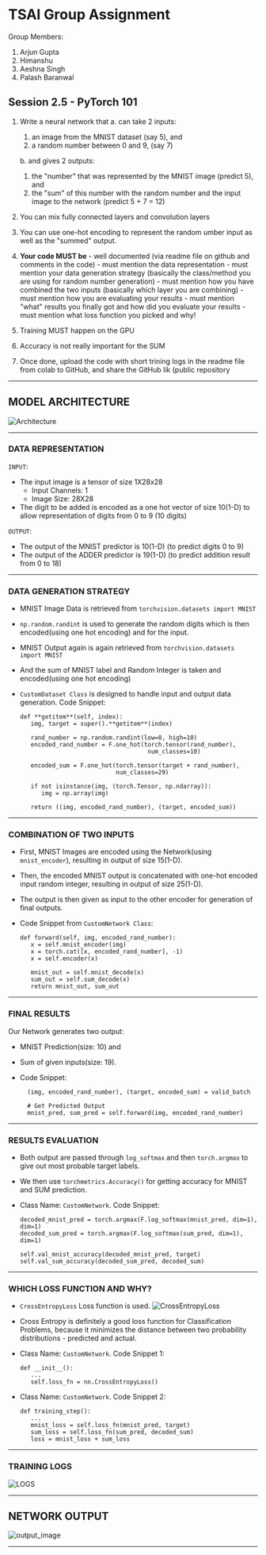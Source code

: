 # TSAI Group Assignment

Group Members:

1. Arjun Gupta
2. Himanshu
3. Aeshna Singh
4. Palash Baranwal

## Session 2.5 - PyTorch 101

1. Write a neural network that
   a. can take 2 inputs:

   1. an image from the MNIST dataset (say 5), and
   2. a random number between 0 and 9, (say 7)

   b. and gives 2 outputs:

   1. the "number" that was represented by the MNIST image (predict 5), and
   2. the "sum" of this number with the random number and the input image to the network (predict 5 + 7 = 12)

2. You can mix fully connected layers and convolution layers

3. You can use one-hot encoding to represent the random umber input as well as the "summed" output.

4. **Your code MUST be** - well documented (via readme file on github and comments in the code) - must mention the data representation - must mention your data generation strategy (basically the class/method you are using for random number generation) - must mention how you have combined the two inputs (basically which layer you are combining) - must mention how you are evaluating your results - must mention "what" results you finally got and how did you evaluate your results - must mention what loss function you picked and why!

5. Training MUST happen on the GPU

6. Accuracy is not really important for the SUM

7. Once done, upload the code with short trining logs in the readme file from colab to GitHub, and share the GitHub lik (public repository

---

## MODEL ARCHITECTURE

![Architecture](assets/architecture.png)

---

### DATA REPRESENTATION

`INPUT`:

- The input image is a tensor of size 1X28x28
  - Input Channels: 1
  - Image Size: 28X28
- The digit to be added is encoded as a one hot vector of size 10(1-D) to allow representation of digits from 0 to 9 (10 digits)

`OUTPUT`:

- The output of the MNIST predictor is 10(1-D) (to predict digits 0 to 9)
- The output of the ADDER predictor is 19(1-D) (to predict addition result from 0 to 18)

---

### DATA GENERATION STRATEGY

- MNIST Image Data is retrieved from `torchvision.datasets import MNIST`
- `np.random.randint` is used to generate the random digits which is then encoded(using one hot encoding) and for the input.

- MNIST Output again is again retrieved from `torchvision.datasets import MNIST`
- And the sum of MNIST label and Random Integer is taken and encoded(using one hot encoding)
- `CustomDataset Class` is designed to handle input and output data generation. Code Snippet:

      def **getitem**(self, index):
         img, target = super().**getitem**(index)

         rand_number = np.random.randint(low=0, high=10)
         encoded_rand_number = F.one_hot(torch.tensor(rand_number),
                                          num_classes=10)

         encoded_sum = F.one_hot(torch.tensor(target + rand_number),
                                 num_classes=29)

         if not isinstance(img, (torch.Tensor, np.ndarray)):
            img = np.array(img)

         return ((img, encoded_rand_number), (target, encoded_sum))

---

### COMBINATION OF TWO INPUTS

- First, MNIST Images are encoded using the Network(using `mnist_encoder`), resulting in output of size 15(1-D).
- Then, the encoded MNIST output is concatenated with one-hot encoded input random integer, resulting in output of size 25(1-D).
- The output is then given as input to the other encoder for generation of final outputs.
- Code Snippet from `CustomNetwork Class`:

      def forward(self, img, encoded_rand_number):
         x = self.mnist_encoder(img)
         x = torch.cat([x, encoded_rand_number], -1)
         x = self.encoder(x)

         mnist_out = self.mnist_decode(x)
         sum_out = self.sum_decode(x)
         return mnist_out, sum_out

---

### FINAL RESULTS

Our Network generates two output:

- MNIST Prediction(size: 10) and
- Sum of given inputs(size: 19).
- Code Snippet:

        (img, encoded_rand_number), (target, encoded_sum) = valid_batch

        # Get Predicted Output
        mnist_pred, sum_pred = self.forward(img, encoded_rand_number)

---

### RESULTS EVALUATION

- Both output are passed through `log_softmax` and then `torch.argmax` to give out most probable target labels.
- We then use `torchmetrics.Accuracy()` for getting accuracy for MNIST and SUM prediction.
- Class Name: `CustomNetwork`. Code Snippet:

      decoded_mnist_pred = torch.argmax(F.log_softmax(mnist_pred, dim=1), dim=1)
      decoded_sum_pred = torch.argmax(F.log_softmax(sum_pred, dim=1), dim=1)

      self.val_mnist_accuracy(decoded_mnist_pred, target)
      self.val_sum_accuracy(decoded_sum_pred, decoded_sum)

---

### WHICH LOSS FUNCTION AND WHY?

- `CrossEntropyLoss` Loss function is used.
  ![CrossEntropyLoss](assets/CrossEntropyLoss.png)
- Cross Entropy is definitely a good loss function for Classification Problems, because it minimizes the distance between two probability distributions - predicted and actual.

- Class Name: `CustomNetwork`. Code Snippet 1:

      def __init__():
         ...
         self.loss_fn = nn.CrossEntropyLoss()

- Class Name: `CustomNetwork`. Code Snippet 2:

      def training_step():
         ...
         mnist_loss = self.loss_fn(mnist_pred, target)
         sum_loss = self.loss_fn(sum_pred, decoded_sum)
         loss = mnist_loss + sum_loss

---

### TRAINING LOGS

![LOGS](assets/TrainingLogs.png)

---

## NETWORK OUTPUT

![output_image](assets/output.png)

---

